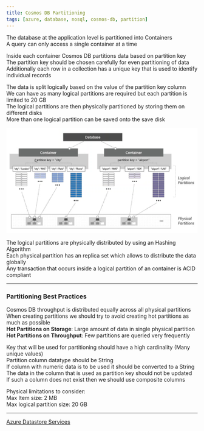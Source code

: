 ```yaml
---
title: Cosmos DB Partitioning
tags: [azure, database, nosql, cosmos-db, partition]
---
```


The database at the application level is partitioned into Containers  
A query can only access a single container at a time

Inside each container Cosmos DB partitions data based on partition key  
The partition key should be chosen carefully for even partitioning of data  
Additionally each row in a collection has a unique key that is used to identify individual records

The data is split logically based on the value of the partition key column  
We can have as many logical partitions are required but each partition is limited to 20 GB  
The logical partitions are then physically partitioned by storing them on different disks  
More than one logical partition can be saved onto the save disk  

![Partitions in Cosmos DB|600](../../images/partitioning-in-cosmos-db.png)

The logical partitions are physically distributed by using an Hashing Algorithm  
Each physical partition has an replica set which allows to distribute the data globally  
Any transaction that occurs inside a logical partition of an container is ACID compliant

---

### Partitioning Best Practices

Cosmos DB throughput is distributed equally across all physical partitions  
When creating partitions we should try to avoid creating hot partitions as much as possible  
**Hot Partitions on Storage**: Large amount of data in single physical partition  
**Hot Partitions on Throughput**: Few partitions are queried very frequently

Key that will be used for partitioning should have a high cardinality (Many unique values)  
Partition column datatype should be String  
If column with numeric data is to be used it should be converted to a String  
The data in the column that is used as partition key should not be updated  
If such a column does not exist then we should use composite columns  

Physical limitations to consider:  
Max Item size: 2 MB  
Max logical partition size: 20 GB

---

[Azure Datastore Services](../Azure%20Datastore%20Services.md)